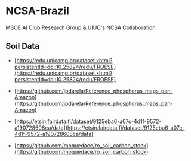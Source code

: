 # NCSA-Brazil
MSOE AI Club Research Group &amp; UIUC's NCSA Collaboration


## Soil Data

* [https://redu.unicamp.br/dataset.xhtml?persistentId=doi:10.25824/redu/FROESE](https://redu.unicamp.br/dataset.xhtml?persistentId=doi:10.25824/redu/FROESE)

* [https://github.com/jpdarela/Reference_phosphorus_maps_pan-Amazon](https://github.com/jpdarela/Reference_phosphorus_maps_pan-Amazon)

* [https://etsin.fairdata.fi/dataset/9125eba6-a07c-4d1f-9572-a190728608ca/data](https://etsin.fairdata.fi/dataset/9125eba6-a07c-4d1f-9572-a190728608ca/data)

* [https://github.com/moquedace/ro_soil_carbon_stock](https://github.com/moquedace/ro_soil_carbon_stock)

